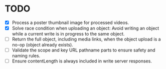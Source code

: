 TODO
====

- [x] Process a poster thumbnail image for processed videos.
- [x] Solve race condition when uploading an object: Avoid writing an object while a current write is in progress to the same object.
- [ ] Return the full object, including media links, when the object upload is a no-op (object already exists).
- [ ] Validate the scope and key URL pathname parts to ensure safety and naming rules.
- [ ] Ensure contentLength is always included in write server responses.
